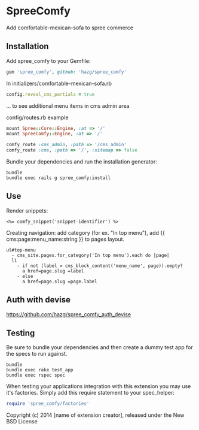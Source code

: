 SpreeComfy
==========

Add comfortable-mexican-sofa to spree commerce

Installation
------------

Add spree_comfy to your Gemfile:

```ruby
gem 'spree_comfy', github: 'hazg/spree_comfy'
```

In initializers/comfortable-mexican-sofa.rb
```ruby
config.reveal_cms_partials = true
```
... to see additional menu items in cms admin area

config/routes.rb example
```ruby
mount Spree::Core::Engine, :at => '/'
mount SpreeComfy::Engine, :at => '/'

comfy_route :cms_admin, :path => '/cms_admin'
comfy_route :cms, :path => '/', :sitemap => false
```

Bundle your dependencies and run the installation generator:

```shell
bundle
bundle exec rails g spree_comfy:install
```

Use
---
Render snippets:
```erb
<%= comfy_snippet('snippet-identifier') %>
```
Creating navigation:
add category (for ex. "In top menu"), add {{ cms:page:menu_name:string }} to pages layout.

```slim
ul#top-menu
  - cms_site.pages.for_category('In top menu').each do |page|
  li
    - if not (label = cms_block_content('menu_name', page)).empty?
      a href=page.slug =label
    - else
      a href=page.slug =page.label
```

Auth with devise
----------------

https://github.com/hazg/spree_comfy_auth_devise



Testing
-------

Be sure to bundle your dependencies and then create a dummy test app for the specs to run against.

```shell
bundle
bundle exec rake test_app
bundle exec rspec spec
```

When testing your applications integration with this extension you may use it's factories.
Simply add this require statement to your spec_helper:

```ruby
require 'spree_comfy/factories'
```

Copyright (c) 2014 [name of extension creator], released under the New BSD License
